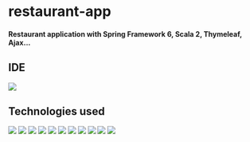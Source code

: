 # restaurant-app

#### Restaurant application with Spring Framework 6, Scala 2, Thymeleaf, Ajax...

## IDE

<img src="https://img.shields.io/badge/IntelliJ_IDEA-000000.svg?style=for-the-badge&logo=intellij-idea&logoColor=white" /> 

## Technologies used

<img src="https://img.shields.io/badge/OpenJDK-ED8B00?style=for-the-badge&logo=openjdk&logoColor=white" /> 
<img src="https://img.shields.io/badge/apache_maven-C71A36?style=for-the-badge&logo=apachemaven&logoColor=white" /> 
<img src="https://img.shields.io/badge/HTML5-E34F26?style=for-the-badge&logo=html5&logoColor=white" /> 
<img src="https://img.shields.io/badge/CSS3-1572B6?style=for-the-badge&logo=css3&logoColor=white" /> 
<img src="https://img.shields.io/badge/Bootstrap-563D7C?style=for-the-badge&logo=bootstrap&logoColor=white" /> 
<img src="https://img.shields.io/badge/JavaScript-323330?style=for-the-badge&logo=javascript&logoColor=F7DF1E" />
<img src="https://img.shields.io/badge/jQuery-0769AD?style=for-the-badge&logo=jquery&logoColor=white" />
<img src="https://img.shields.io/badge/Spring-6DB33F?style=for-the-badge&logo=spring&logoColor=white" /> 
<img src="https://img.shields.io/badge/Spring_Security-6DB33F?style=for-the-badge&logo=Spring-Security&logoColor=white" /> 
<img src="https://img.shields.io/badge/Hibernate-59666C?style=for-the-badge&logo=Hibernate&logoColor=white" /> 
<img src="https://img.shields.io/badge/PostgreSQL-316192?style=for-the-badge&logo=postgresql&logoColor=white" /> 

####
####
